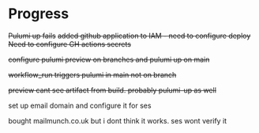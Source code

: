 # Progress

~~Pulumi up fails~~
~~added github application to IAM - need to configure deploy~~
~~Need to configure GH actions secrets~~

~~configure pulumi preview on branches and pulumi up on main~~

~~workflow_run triggers pulumi in main not on branch~~

~~preview cant see artifact from build. probably pulumi-up as well~~

set up email domain and configure it for ses

bought mailmunch.co.uk but i dont think it works. ses wont verify it
